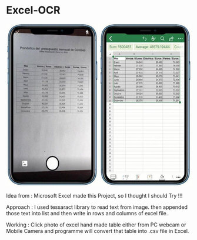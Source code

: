 # Excel-OCR

![text to excel file](https://github.com/imvickykumar999/Excel-OCR/blob/master/ocr%20excel.jpeg)

Idea from :
Microsoft Excel made this Project, so I thought I should Try !!!

Approach :
I used tessaract library to read text from image.
then appended those text into list and then write in rows and columns of excel file.

Working :
Click photo of excel hand made table either from PC webcam or Mobile Camera and
programme will convert that table into .csv file in Excel.
